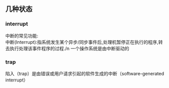 ## 几种状态
### interrupt
中断的常见功能:  
中断(Interrupt):指系统发生某个异步/同步事件后,处理机暂停正在执行的程序,转去执行处理该事件程序的过程./n
一个操作系统是由中断驱动的

### trap
陷入（trap）是由错误或用户请求引起的软件生成的中断（software-generated interrupt）
